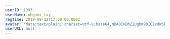 ```yaml
---
userID: 1993
userName: ohgami_lxy
regTime: 2019-08-12T17:00:00.000Z
avatar: 'data:text/plain; charset=utf-8;base64,NDA0IHBhZ2Ugbm90IGZvdW5kCg=='
userURL: null
---
```



